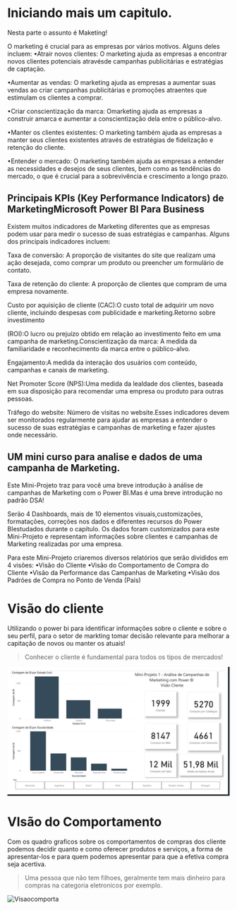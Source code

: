 # Iniciando mais um capitulo.

Nesta parte o assunto é Maketing!


O marketing é crucial para as empresas por vários motivos. Alguns deles incluem:
•Atrair  novos  clientes:  O  marketing  ajuda  as  empresas  a  encontrar  novos  clientes potenciais atravésde campanhas publicitárias e estratégias de captação.

•Aumentar as vendas: O marketing ajuda as empresas a aumentar suas vendas ao criar campanhas publicitárias e promoções atraentes que estimulam os clientes a comprar.

•Criar conscientização da marca: Omarketing ajuda as empresas a construir amarca e aumentar a conscientização dela entre o público-alvo.

•Manter os clientes existentes: O marketing também ajuda as empresas a manter seus clientes existentes através de estratégias de fidelização e retenção do cliente.

•Entender  o  mercado:  O  marketing  também  ajuda  as  empresas  a  entender  as necessidades e desejos de seus clientes, bem como as tendências do mercado, o que é crucial para a sobrevivência e crescimento a longo prazo.


## Principais KPIs (Key Performance Indicators) de MarketingMicrosoft Power BI Para Business 

Existem muitos indicadores de Marketing diferentes que as empresas podem usar para medir o sucesso de suas estratégias e campanhas. Alguns dos principais indicadores incluem:

Taxa de conversão: A proporção de visitantes do site que realizam uma ação desejada, como comprar um produto ou preencher um formulário de contato.

Taxa  de  retenção  do  cliente: A proporção de clientes que compram de uma empresa novamente.

Custo por aquisição de cliente (CAC):O custo total de adquirir um novo cliente, incluindo despesas com publicidade e marketing.Retorno sobre investimento 

(ROI):O lucro ou prejuízo obtido em relação ao investimento feito em uma campanha de marketing.Conscientização da marca: A medida da familiaridade e reconhecimento da marca entre o público-alvo.

Engajamento:A medida da interação dos usuários com conteúdo, campanhas e canais de marketing.

Net  Promoter  Score  (NPS):Uma  medida  da  lealdade  dos  clientes,  baseada  em  sua disposição para recomendar uma empresa ou produto para outras pessoas.

Tráfego do website: Número de visitas no website.Esses  indicadores  devem  ser  monitorados  regularmente  para  ajudar  as  empresas  a entender  o  sucesso  de  suas  estratégias  e  campanhas  de  marketing  e  fazer  ajustes  onde necessário.

## UM mini curso para analise e dados de uma campanha de Marketing.

Este  Mini-Projeto  traz  para  você  uma  breve  introdução à análise  de  campanhas  de Marketing com o Power BI.Mas é uma breve introdução no padrão DSA!

Serão  4  Dashboards,  mais  de  10  elementos  visuais,customizações,  formatações, correções nos dados e diferentes recursos do Power BIestudados durante o capítulo.
Os dados foram customizados para este Mini-Projeto e representam informações sobre clientes e campanhas de Marketing realizadas por uma empresa.

Para este Mini-Projeto criaremos diversos relatórios que serão divididos em 4 visões:
•Visão do Cliente
•Visão do Comportamento de Compra do Cliente
•Visão da Performance das Campanhas de Marketing
•Visão dos Padrões de Compra no Ponto de Venda (País)

# Visão do cliente 

Utilizando o power bi para identificar informações sobre o cliente e sobre o seu perfil, para o setor de markting tomar decisão relevante para melhorar a capitação de novos ou manter os atuais!

> Conhecer o cliente é fundamental para todos os tipos de mercados!


![Visaocliente](/Parte%201/Cap04/dados_marketing/imagens_projeto/Visao_cliente.jpeg)



# VIsão do Comportamento 

Com os quadro graficos sobre os comportamentos de compras dos cliente podemos decidir quanto e como oferecer produtos e serviços, a forma de apresentar-los e para quem podemos apresentar para que a efetiva compra seja acertiva.

> Uma pessoa que não tem filhoes, geralmente tem mais dinheiro para compras na categoria eletronicos 
> por exemplo.

![Visaocomporta](/Parte%201/dados_marketing/imagens_projeto/Visao_comportamenta.jpeg)